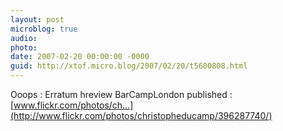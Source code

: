 ```yaml
---
layout: post
microblog: true
audio: 
photo: 
date: 2007-02-20 00:00:00 -0000
guid: http://xtof.micro.blog/2007/02/20/t5600808.html
---
```

Ooops : Erratum hreview BarCampLondon published : [www.flickr.com/photos/ch...](http://www.flickr.com/photos/christopheducamp/396287740/) 
